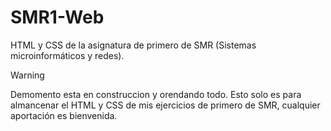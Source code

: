 # SMR1-Web
HTML y CSS de la asignatura de primero de SMR (Sistemas microinformáticos y redes).

> [!WARNING]
> Demomento esta en construccion y orendando todo.
> Esto solo es para almancenar el HTML y CSS de mis ejercicios de primero de SMR, cualquier aportación es bienvenida.
